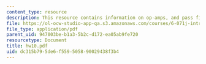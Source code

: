 ```yaml
---
content_type: resource
description: This resource contains information on op-amps, and pass filters.
file: https://ol-ocw-studio-app-qa.s3.amazonaws.com/courses/6-071j-introduction-to-electronics-signals-and-measurement-spring-2006/dc315b795de6f559505890029438f3b4_hw10.pdf
file_type: application/pdf
parent_uid: 947003be-b1a3-5b2c-d172-ea05ab9fe720
resourcetype: Document
title: hw10.pdf
uid: dc315b79-5de6-f559-5058-90029438f3b4
---
```

